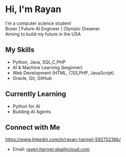 # Hi, I'm Rayan 

   I'm a computer science student  
   Boxer | Future AI Engineer | Olympic Dreamer  
   Aiming to build my future in the USA  

##  My Skills
- Python, Java, SQL,C,PHP
- AI & Machine Learning (beginner)
- Web Development (HTML, CSS,PHP, JavaScript)
- Oracle, Git, GitHub

##  Currently Learning
- Python for AI
- Building AI Agents


##  Connect with Me
https://www.linkedin.com/in/rayan-harmel-59275236b/

- Email: rayen.harmel.sba@icloud.com
